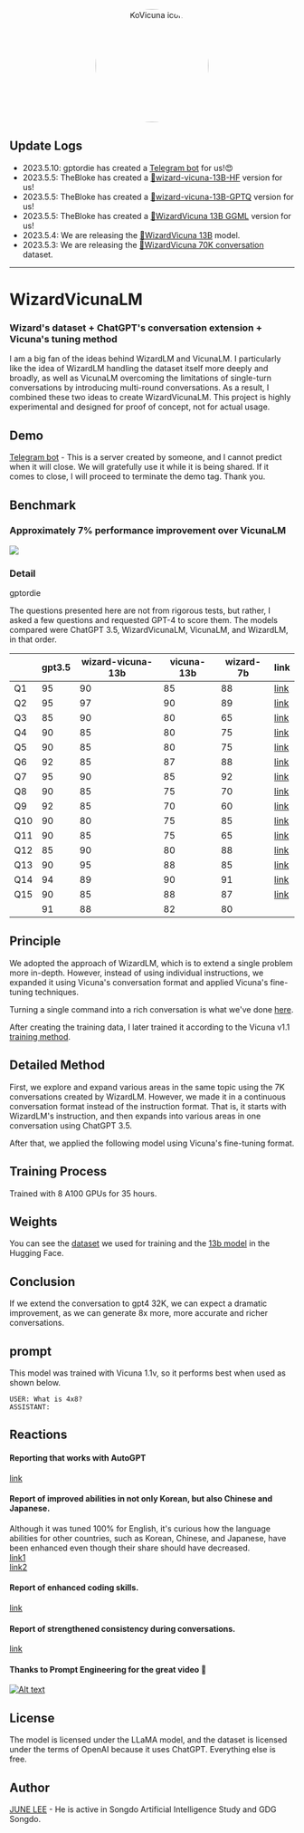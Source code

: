 <p align="center" width="100%">
<img src="https://user-images.githubusercontent.com/21379657/235832523-0d5656e3-fbbc-48f1-becb-0c3fe22ade0b.png" alt="KoVicuna icon" style="width: 200px; height:200px; display: block; margin: auto; border-radius: 50%;">
</p>

## Update Logs


- 2023.5.10: gptordie has created a [Telegram bot](https://t.me/WizardVicuna13Bot) for us!😍
- 2023.5.5: TheBloke has created a [🤗wizard-vicuna-13B-HF](https://huggingface.co/TheBloke/wizard-vicuna-13B-HF) version for us!
- 2023.5.5: TheBloke has created a [🤗wizard-vicuna-13B-GPTQ](https://huggingface.co/TheBloke/wizard-vicuna-13B-GPTQ) version for us!
- 2023.5.5: TheBloke has created a [🤗WizardVicuna 13B GGML](https://huggingface.co/TheBloke/wizard-vicuna-13B-GGML) version for us!
- 2023.5.4: We are releasing the [🤗WizardVicuna 13B](https://huggingface.co/junelee/wizard-vicuna-13b) model.
- 2023.5.3: We are releasing the [🤗WizardVicuna 70K conversation](https://huggingface.co/datasets/junelee/wizard_vicuna_70k) dataset.

--- 
# WizardVicunaLM
### Wizard's dataset + ChatGPT's conversation extension + Vicuna's tuning method
I am a big fan of the ideas behind WizardLM and VicunaLM. I particularly like the idea of WizardLM handling the dataset itself more deeply and broadly, as well as VicunaLM overcoming the limitations of single-turn conversations by introducing multi-round conversations. As a result, I combined these two ideas to create WizardVicunaLM. This project is highly experimental and designed for proof of concept, not for actual usage.

## Demo
[Telegram bot](https://t.me/WizardVicuna13Bot) - This is a server created by someone, and I cannot predict when it will close. We will gratefully use it while it is being shared. If it comes to close, I will proceed to terminate the demo tag. Thank you.

## Benchmark
### Approximately 7% performance improvement over VicunaLM
![](https://user-images.githubusercontent.com/21379657/236088663-3fa212c9-0112-4d44-9b01-f16ea093cb67.png)


### Detail 
gptordie

The questions presented here are not from rigorous tests, but rather, I asked a few questions and requested GPT-4 to score them. The models compared were ChatGPT 3.5, WizardVicunaLM, VicunaLM, and WizardLM, in that order.

|     | gpt3.5 | wizard-vicuna-13b | vicuna-13b | wizard-7b | link     |
|-----|--------|-------------------|------------|-----------|----------|
| Q1  | 95     | 90                | 85         | 88        | [link](https://sharegpt.com/c/YdhIlby) |
| Q2  | 95     | 97                | 90         | 89        | [link](https://sharegpt.com/c/YOqOV4g) |
| Q3  | 85     | 90                | 80         | 65        | [link](https://sharegpt.com/c/uDmrcL9) |
| Q4  | 90     | 85                | 80         | 75        | [link](https://sharegpt.com/c/XBbK5MZ) |
| Q5  | 90     | 85                | 80         | 75        | [link](https://sharegpt.com/c/AQ5tgQX) |
| Q6  | 92     | 85                | 87         | 88        | [link](https://sharegpt.com/c/eVYwfIr) |
| Q7  | 95     | 90                | 85         | 92        | [link](https://sharegpt.com/c/Kqyeub4) |
| Q8  | 90     | 85                | 75         | 70        | [link](https://sharegpt.com/c/M0gIjMF) |
| Q9  | 92     | 85                | 70         | 60        | [link](https://sharegpt.com/c/fOvMtQt) |
| Q10 | 90     | 80                | 75         | 85        | [link](https://sharegpt.com/c/YYiCaUz) |
| Q11 | 90     | 85                | 75         | 65        | [link](https://sharegpt.com/c/HMkKKGU) |
| Q12 | 85     | 90                | 80         | 88        | [link](https://sharegpt.com/c/XbW6jgB) |
| Q13 | 90     | 95                | 88         | 85        | [link](https://sharegpt.com/c/JXZb7y6) |
| Q14 | 94     | 89                | 90         | 91        | [link](https://sharegpt.com/c/cTXH4IS) |
| Q15 | 90     | 85                | 88         | 87        | [link](https://sharegpt.com/c/GZiM0Yt) |
|     | 91     | 88                | 82         | 80        |          |



## Principle

We adopted the approach of WizardLM, which is to extend a single problem more in-depth. However, instead of using individual instructions, we expanded it using Vicuna's conversation format and applied Vicuna's fine-tuning techniques.

Turning a single command into a rich conversation is what we've done [here](https://sharegpt.com/c/6cmxqq0).

After creating the training data, I later trained it according to the Vicuna v1.1 [training method](https://github.com/lm-sys/FastChat/blob/main/scripts/train_vicuna_13b.sh).


## Detailed Method

First, we explore and expand various areas in the same topic using the 7K conversations created by WizardLM. However, we made it in a continuous conversation format instead of the instruction format. That is, it starts with WizardLM's instruction, and then expands into various areas in one conversation using ChatGPT 3.5.

After that, we applied the following model using Vicuna's fine-tuning format.

## Training Process

Trained with 8 A100 GPUs for 35 hours.

## Weights
You can see the [dataset](https://huggingface.co/datasets/junelee/wizard_vicuna_70k) we used for training and the [13b model](https://huggingface.co/junelee/wizard-vicuna-13b) in the Hugging Face.

## Conclusion
If we extend the conversation to gpt4 32K, we can expect a dramatic improvement, as we can generate 8x more, more accurate and richer conversations.


## prompt
This model was trained with Vicuna 1.1v, so it performs best when used as shown below.
```
USER: What is 4x8?
ASSISTANT:
```


## Reactions

#### Reporting that works with AutoGPT
[link](https://huggingface.co/TheBloke/wizard-vicuna-13B-GPTQ/discussions/1#6457ce252ccdd06d06141f02)

#### Report of improved abilities in not only Korean, but also Chinese and Japanese.
Although it was tuned 100% for English, it's curious how the language abilities for other countries, such as Korean, Chinese, and Japanese, have been enhanced even though their share should have decreased.<br/>
[link1](https://huggingface.co/TheBloke/wizard-vicuna-13B-GPTQ/discussions/1) <br/>
[link2](https://arca.live/b/alpaca/75534266?mode=best&p=1)


#### Report of enhanced coding skills.
[link](https://www.reddit.com/r/LocalLLaMA/comments/1386o9f/comment/jixdnoj/?utm_source=share&utm_medium=web2x&context=3)


#### Report of strengthened consistency during conversations.
[link](https://www.reddit.com/r/LocalLLaMA/comments/1376oho/comment/jiwydq4/?utm_source=share&utm_medium=web2x&context=3)

#### Thanks to Prompt Engineering for the great video 🙏
[![Alt text](https://img.youtube.com/vi/8BVMcuIGiAA/0.jpg)](https://www.youtube.com/watch?v=8BVMcuIGiAA)



## License
The model is licensed under the LLaMA model, and the dataset is licensed under the terms of OpenAI because it uses ChatGPT. Everything else is free.

## Author

[JUNE LEE](https://github.com/melodysdreamj) - He is active in Songdo Artificial Intelligence Study and GDG Songdo.
